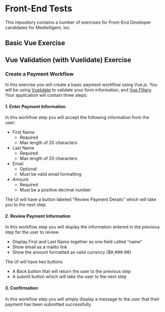 # Front-End Tests
This repository contains a number of exercises for Front-End Developer candidates for Medtelligent, Inc.

## Basic Vue Exercise

## Vue Validation (with Vuelidate) Exercise

### Create a Payment Workflow
In this exercise you will create a basic payment workflow using Vue.js. You will be using [Vuelidate](https://vuelidate.js.org/) to validate your form information, and [Vue Filters](https://vuejs.org/v2/guide/filters.html) Your application will contain three steps:

#### 1. Enter Payment Information
In this workflow step you will accept the following information from the user:

* First Name
  * Required
  * Max length of 20 characters
* Last Name
  * Required
  * Max length of 20 characters
* Email
  * Optional
  * Must be valid email formatting
* Amount
  * Required
  * Must be a positive decimal number

The UI will have a button labeled "Review Payment Details" which will take you to the next step.

#### 2. Review Payment Information
In this workflow step you will display the information entered in the previous step for the user to review.
* Display First and Last Name together as one field called "name"
* Show email as a mailto link
* Show the amount formatted as valid currency ($#,###.##)

The UI will have two buttons
* A Back button that will return the user to the previous step
* A submit button which will take the user to the next step

#### 3. Confirmation
In this workflow step you will simply display a message to the user that their payment has been submitted successfully.
